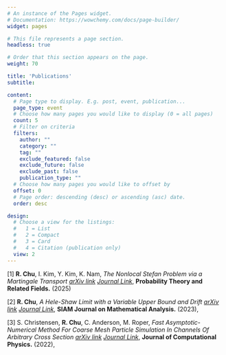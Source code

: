 ```yaml
---
# An instance of the Pages widget.
# Documentation: https://wowchemy.com/docs/page-builder/
widget: pages

# This file represents a page section.
headless: true

# Order that this section appears on the page.
weight: 70

title: 'Publications'
subtitle:

content:
  # Page type to display. E.g. post, event, publication...
  page_type: event
  # Choose how many pages you would like to display (0 = all pages)
  count: 5
  # Filter on criteria
  filters:
    author: ""
    category: ""
    tag: ""
    exclude_featured: false
    exclude_future: false
    exclude_past: false
    publication_type: ""
  # Choose how many pages you would like to offset by
  offset: 0
  # Page order: descending (desc) or ascending (asc) date.
  order: desc

design:
  # Choose a view for the listings:
  #   1 = List
  #   2 = Compact
  #   3 = Card
  #   4 = Citation (publication only)
  view: 2
--- 
```

[1] **R. Chu**, I. Kim, Y. Kim, K. Nam, *The Nonlocal Stefan Problem via a Martingale Transport* [*arXiv link*](https://arxiv.org/abs/2310.04640) [*Journal Link*](https://link.springer.com/article/10.1007/s00440-025-01374-9), **Probability Theory and Related Fields.** (2025)

[2] **R. Chu**, *A Hele-Shaw Limit with a Variable Upper Bound and Drift* [*arXiv link*](https://arxiv.org/abs/2203.02644) [*Journal Link*](https://epubs.siam.org/doi/abs/10.1137/22M1482743), **SIAM Journal on Mathematical Analysis.** (2023), 

[3] S. Christensen, **R. Chu**, C. Anderson, M. Roper, *Fast Asymptotic-Numerical Method For Coarse Mesh Particle Simulation In Channels Of Arbitrary Cross Section* [*arXiv link*](https://arxiv.org/abs/2110.13979) [*Journal Link*](https://www.sciencedirect.com/science/article/abs/pii/S0021999122006854), **Journal of Computational Physics.** (2022), 







